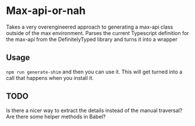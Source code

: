 # Max-api-or-nah

Takes a very overengineered approach to generating a max-api class outside of
the max environment. Parses the current Typescript definition for the max-api
from the DefinitelyTyped library and turns it into a wrapper

## Usage

`npm run generate-shim` and then you can use it. This will get turned into a
call that happens when you install it.

## TODO

Is there a nicer way to extract the details instead of the manual traversal?
Are there some helper methods in Babel?
